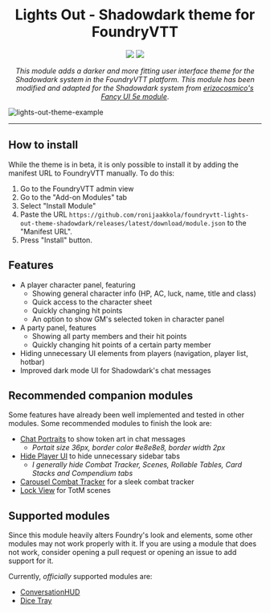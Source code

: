 <h1 align="center">Lights Out - Shadowdark theme for FoundryVTT</h1>
<p align="center">
  <img src="https://img.shields.io/github/v/tag/ronijaakkola/foundryvtt-lights-out-theme-shadowdark?style=flat&label=version&labelColor=white&color=black&link=https%3A%2F%2Fgithub.com%2Fronijaakkola%2Ffoundryvtt-lights-out-theme-shadowdark%2Freleases%2Ftag%2Fv0.3" />
  <img src="https://img.shields.io/github/downloads/ronijaakkola/foundryvtt-lights-out-theme-shadowdark/module.zip?style=flat&labelColor=white&color=black" />
</p>

<p align="center"><i>This module adds a darker and more fitting user interface theme for the Shadowdark system in the FoundryVTT platform. This module has been modified and adapted for the Shadowdark system from <a href="https://github.com/erizocosmico/foundryvtt-fancy-ui-5e">erizocosmico's Fancy UI 5e module</a></i>.</p>

![lights-out-theme-example](https://github.com/user-attachments/assets/27912147-d0a4-403d-bff7-10e6e9f4a602)

<hr />

## How to install
While the theme is in beta, it is only possible to install it by adding the manifest URL to FoundryVTT manually. To do this:
1. Go to the FoundryVTT admin view
2. Go to the "Add-on Modules" tab
3. Select "Install Module"
4. Paste the URL `https://github.com/ronijaakkola/foundryvtt-lights-out-theme-shadowdark/releases/latest/download/module.json` to the "Manifest URL".
5. Press "Install" button.

## Features
- A player character panel, featuring
  - Showing general character info (HP, AC, luck, name, title and class)
  - Quick access to the character sheet
  - Quickly changing hit points
  - An option to show GM's selected token in character panel
- A party panel, features
  - Showing all party members and their hit points
  - Quickly changing hit points of a certain party member
- Hiding unnecessary UI elements from players (navigation, player list, hotbar)
- Improved dark mode UI for Shadowdark's chat messages

## Recommended companion modules
Some features have already been well implemented and tested in other modules. Some recommended modules to finish the look are:

- [Chat Portraits](https://foundryvtt.com/packages/chat-portrait) to show token art in chat messages
  - _Portait size 36px, border color #e8e8e8, border width 2px_
- [Hide Player UI](https://foundryvtt.com/packages/hide-player-ui) to hide unnecessary sidebar tabs
  - _I generally hide Combat Tracker, Scenes, Rollable Tables, Card Stacks and Compendium tabs_
- [Carousel Combat Tracker](https://foundryvtt.com/packages/combat-tracker-dock) for a sleek combat tracker
- [Lock View](https://foundryvtt.com/packages/LockView/) for TotM scenes
  
## Supported modules
Since this module heavily alters Foundry's look and elements, some other modules may not work properly with it. If you are using a module that does not work, consider opening a pull request or opening an issue to add support for it.

Currently, _officially_ supported modules are:
- [ConversationHUD](https://foundryvtt.com/packages/conversation-hud)
- [Dice Tray](https://foundryvtt.com/packages/dice-calculator)
